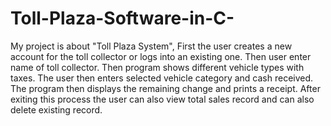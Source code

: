 # Toll-Plaza-Software-in-C-
My project is about "Toll Plaza System", First the user creates a new account for the toll collector or logs into an existing one. Then user enter name of toll collector. Then program shows different vehicle types with taxes. The user then enters selected vehicle category and cash received. The program then displays the remaining change and prints a receipt. After exiting this process the user can also view total sales record and can also delete existing record.
